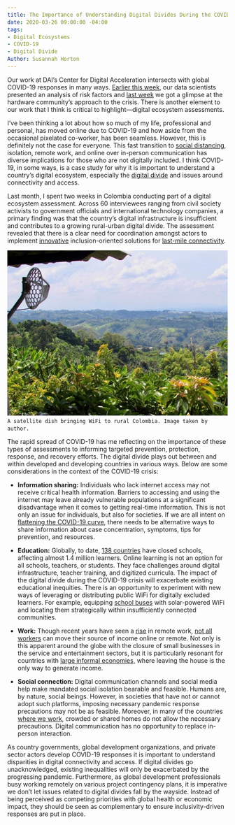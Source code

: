 ```yaml
---
title: The Importance of Understanding Digital Divides During the COVID-19 Response
date: 2020-03-26 09:00:00 -04:00
tags:
- Digital Ecosystems
- COVID-19
- Digital Divide
Author: Susannah Horton
---
```


Our work at DAI’s Center for Digital Acceleration intersects with global COVID-19 responses in many ways. [Earlier this week](https://dai-global-digital.com/covid-19-data-analysis-part-1-demography-behavior-and-environment.html), our data scientists presented an analysis of risk factors and [last week](https://dai-global-digital.com/COVID-looking-for-the-helpers-in-the-hardware-community.html) we got a glimpse at the hardware community’s approach to the crisis. There is another element to our work that I think is critical to highlight—digital ecosystem assessments.

<!--more-->

I’ve been thinking a lot about how so much of my life, professional and personal, has moved online due to COVID-19 and how aside from the occasional pixelated co-worker, has been seamless. However, this is definitely not the case for everyone. This fast transition to [social distancing](https://www.cdc.gov/coronavirus/2019-ncov/php/risk-assessment.html), isolation, remote work, and online over in-person communication has diverse implications for those who are not digitally included. I think COVID-19, in some ways, is a case study for why it is important to understand a country’s digital ecosystem, especially the [digital divide](https://stats.oecd.org/glossary/detail.asp?ID=4719) and issues around connectivity and access.

Last month, I spent two weeks in Colombia conducting part of a digital ecosystem assessment. Across 60 interviewees ranging from civil society activists to government officials and international technology companies, a primary finding was that the country’s digital infrastructure is insufficient and contributes to a growing rural-urban digital divide. The assessment revealed that there is a clear need for coordination amongst actors to implement [innovative](https://www.worldbank.org/en/news/press-release/2019/01/24/with-innovative-business-models-we-can-make-internet-for-all-a-reality) inclusion-oriented solutions for [last-mile connectivity](https://www.worldbank.org/en/news/infographic/2016/01/13/how-networks-are-built).

![ulloa_DEA_COVID.jpg](/uploads/ulloa_DEA_COVID.jpg)`A satellite dish bringing WiFi to rural Colombia. Image taken by author.`

The rapid spread of COVID-19 has me reflecting on the importance of these types of assessments to informing targeted prevention, protection, response, and recovery efforts. The digital divide plays out between and within developed and developing countries in various ways. Below are some considerations in the context of the COVID-19 crisis:

* **Information sharing:** Individuals who lack internet access may not receive critical health information. Barriers to accessing and using the internet may leave already vulnerable populations at a significant disadvantage when it comes to getting real-time information. This is not only an issue for individuals, but also for societies. If we are all intent on [flattening the COVID-19 curve](https://www.washingtonpost.com/graphics/2020/world/corona-simulator/?utm_campaign=wp_main&utm_medium=social&utm_source=instagram), there needs to be alternative ways to share information about case concentration, symptoms, tips for prevention, and resources.

* **Education:** Globally, to date, [138 countries](https://en.unesco.org/themes/education-emergencies/coronavirus-school-closures) have closed schools, affecting almost 1.4 million learners. Online learning is not an option for all schools, teachers, or students. They face challenges around digital infrastructure, teacher training, and digitized curricula. The impact of the digital divide during the COVID-19 crisis will exacerbate existing educational inequities. There is an opportunity to experiment with new ways of leveraging or distributing public WiFi for digitally excluded learners. For example, equipping [school buses](https://www.brookings.edu/blog/techtank/2020/03/17/what-the-coronavirus-reveals-about-the-digital-divide-between-schools-and-communities/) with solar-powered WiFi and locating them strategically within insufficiently connected communities.

* **Work:** Though recent years have seen a [rise](https://www.flexjobs.com/blog/post/remote-work-statistics/) in remote work, [not all workers](https://www.pewresearch.org/fact-tank/2020/03/20/before-the-coronavirus-telework-was-an-optional-benefit-mostly-for-the-affluent-few/) can move their source of income online or remote. Not only is this apparent around the globe with the closure of small businesses in the service and entertainment sectors, but it is particularly resonant for countries with [large informal economies,](https://www.npr.org/sections/goatsandsoda/2020/03/21/818894991/african-countries-respond-quickly-to-spread-of-covid-19) where leaving the house is the only way to generate income.

* **Social connection:** Digital communication channels and social media help make mandated social isolation bearable and feasible. Humans are, by nature, social beings. However, in societies that have not or cannot adopt such platforms, imposing necessary pandemic response precautions may not be as feasible. Moreover, in many of the countries [where we work](https://www.dai.com/extras/maps/index.html), crowded or shared homes do not allow the necessary precautions. Digital communication has no opportunity to replace in-person interaction.

As country governments, global development organizations, and private sector actors develop COVID-19 responses it is important to understand disparities in digital connectivity and access. If digital divides go unacknowledged, existing inequalities will only be exacerbated by the progressing pandemic. Furthermore, as global development professionals busy working remotely on various project contingency plans, it is imperative we don’t let issues related to digital divides fall by the wayside. Instead of being perceived as competing priorities with global health or economic impact, they should be seen as complementary to ensure inclusivity-driven responses are put in place.